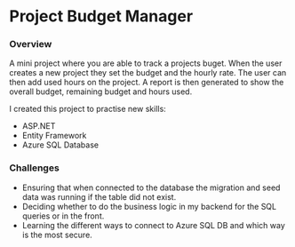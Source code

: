 # Project Budget Manager

### Overview

A mini project where you are able to track a projects buget. When the user creates a new project they set the budget and the hourly rate. The user can then add used hours on the project. A report is then generated to show the overall budget, remaining budget and hours used.

I created this project to practise new skills:

- ASP.NET
- Entity Framework
- Azure SQL Database

### Challenges

- Ensuring that when connected to the database the migration and seed data was running if the table did not exist.
- Deciding whether to do the business logic in my backend for the SQL queries or in the front.
- Learning the different ways to connect to Azure SQL DB and which way is the most secure.
